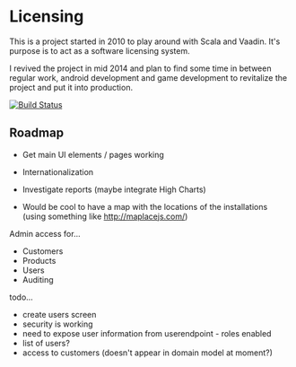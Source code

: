 Licensing
=========

This is a project started in 2010 to play around with Scala and Vaadin. It's purpose is to act as a software licensing system.

I revived the project in mid 2014 and plan to find some time in between regular work, android development and game development to revitalize the project and put it into production.

[![Build Status](https://travis-ci.org/manicmonkey/licensing.svg?branch=master)](https://travis-ci.org/manicmonkey/licensing)

Roadmap
-------

- Get main UI elements / pages working
- Internationalization

- Investigate reports (maybe integrate High Charts)
- Would be cool to have a map with the locations of the installations (using something like http://maplacejs.com/)

Admin access for...

- Customers
- Products
- Users
- Auditing

todo...

- create users screen
- security is working
- need to expose user information from userendpoint - roles enabled
- list of users?
- access to customers (doesn't appear in domain model at moment?)
